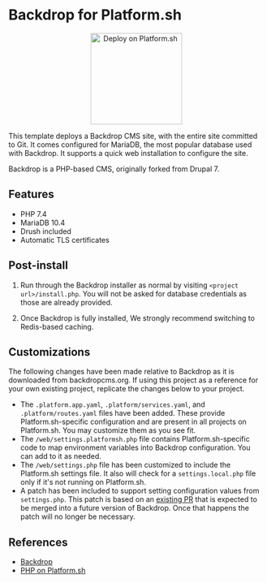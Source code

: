 # Backdrop for Platform.sh

<p align="center">
<a href="https://console.platform.sh/projects/create-project?template=https://raw.githubusercontent.com/platformsh/template-builder/master/templates/backdrop/.platform.template.yaml&utm_content=backdrop&utm_source=github&utm_medium=button&utm_campaign=deploy_on_platform">
    <img src="https://platform.sh/images/deploy/lg-blue.svg" alt="Deploy on Platform.sh" width="180px" />
</a>
</p>

This template deploys a Backdrop CMS site, with the entire site committed to Git.  It comes configured for MariaDB, the most popular database used with Backdrop.  It supports a quick web installation to configure the site.

Backdrop is a PHP-based CMS, originally forked from Drupal 7.

## Features

* PHP 7.4
* MariaDB 10.4
* Drush included
* Automatic TLS certificates

## Post-install

1. Run through the Backdrop installer as normal by visiting `<project url>/install.php`.  You will not be asked for database credentials as those are already provided.

2. Once Backdrop is fully installed, We strongly recommend switching to Redis-based caching.

## Customizations

The following changes have been made relative to Backdrop as it is downloaded from backdropcms.org.  If using this project as a reference for your own existing project, replicate the changes below to your project.

* The `.platform.app.yaml`, `.platform/services.yaml`, and `.platform/routes.yaml` files have been added.  These provide Platform.sh-specific configuration and are present in all projects on Platform.sh.  You may customize them as you see fit.
* The `/web/settings.platformsh.php` file contains Platform.sh-specific code to map environment variables into Backdrop configuration. You can add to it as needed.
* The `/web/settings.php` file has been customized to include the Platform.sh settings file.  It also will check for a `settings.local.php` file only if it's not running on Platform.sh.
* A patch has been included to support setting configuration values from `settings.php`.  This patch is based on an [existing PR](https://github.com/backdrop/backdrop/pull/2964) that is expected to be merged into a future version of Backdrop.  Once that happens the patch will no longer be necessary.

## References

* [Backdrop](https://backdropcms.org/)
* [PHP on Platform.sh](https://docs.platform.sh/languages/php.html)
